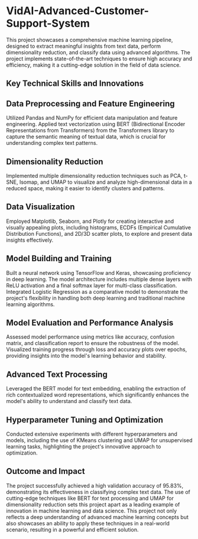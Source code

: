 # VidAI-Advanced-Customer-Support-System
This project showcases a comprehensive machine learning pipeline, designed to extract meaningful insights from text data, perform dimensionality reduction, and classify data using advanced algorithms. The project implements state-of-the-art techniques to ensure high accuracy and efficiency, making it a cutting-edge solution in the field of data science.
## Key Technical Skills and Innovations
## Data Preprocessing and Feature Engineering
Utilized Pandas and NumPy for efficient data manipulation and feature engineering.
Applied text vectorization using BERT (Bidirectional Encoder Representations from Transformers) from the Transformers library to capture the semantic meaning of textual data, which is crucial for understanding complex text patterns.
## Dimensionality Reduction
Implemented multiple dimensionality reduction techniques such as PCA, t-SNE, Isomap, and UMAP to visualize and analyze high-dimensional data in a reduced space, making it easier to identify clusters and patterns.
## Data Visualization
Employed Matplotlib, Seaborn, and Plotly for creating interactive and visually appealing plots, including histograms, ECDFs (Empirical Cumulative Distribution Functions), and 2D/3D scatter plots, to explore and present data insights effectively.
## Model Building and Training
Built a neural network using TensorFlow and Keras, showcasing proficiency in deep learning. The model architecture includes multiple dense layers with ReLU activation and a final softmax layer for multi-class classification.
Integrated Logistic Regression as a comparative model to demonstrate the project's flexibility in handling both deep learning and traditional machine learning algorithms.
## Model Evaluation and Performance Analysis
Assessed model performance using metrics like accuracy, confusion matrix, and classification report to ensure the robustness of the model.
Visualized training progress through loss and accuracy plots over epochs, providing insights into the model's learning behavior and stability.
## Advanced Text Processing
Leveraged the BERT model for text embedding, enabling the extraction of rich contextualized word representations, which significantly enhances the model's ability to understand and classify text data.
## Hyperparameter Tuning and Optimization
Conducted extensive experiments with different hyperparameters and models, including the use of KMeans clustering and UMAP for unsupervised learning tasks, highlighting the project's innovative approach to optimization.
## Outcome and Impact
The project successfully achieved a high validation accuracy of 95.83%, demonstrating its effectiveness in classifying complex text data. The use of cutting-edge techniques like BERT for text processing and UMAP for dimensionality reduction sets this project apart as a leading example of innovation in machine learning and data science.
This project not only reflects a deep understanding of advanced machine learning concepts but also showcases an ability to apply these techniques in a real-world scenario, resulting in a powerful and efficient solution.
